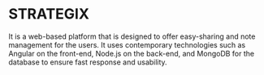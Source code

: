 # STRATEGIX
It is a web-based platform that is designed to offer easy-sharing and note management for the users. It uses contemporary technologies such as Angular on the front-end, Node.js on the back-end, and MongoDB for the database to ensure fast response and usability.
